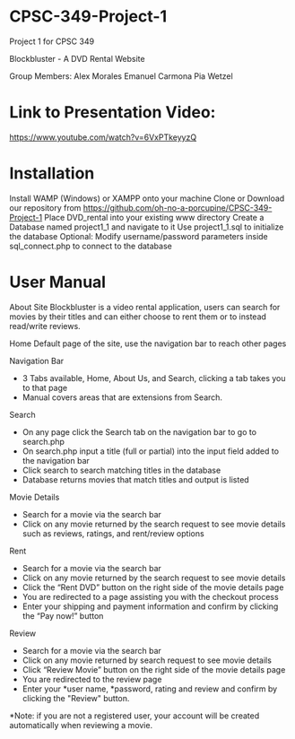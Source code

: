 # CPSC-349-Project-1
Project 1 for CPSC 349

Blockbluster - A DVD Rental Website

Group Members:
Alex Morales
Emanuel Carmona
Pia Wetzel

# Link to Presentation Video:
https://www.youtube.com/watch?v=6VxPTkeyyzQ

# Installation

Install WAMP (Windows) or XAMPP onto your machine
Clone or Download our repository from https://github.com/oh-no-a-porcupine/CPSC-349-Project-1
Place DVD_rental into your existing www directory
Create a Database named project1_1 and navigate to it
Use project1_1.sql to initialize the database
Optional: Modify username/password parameters inside sql_connect.php to connect to the database


# User Manual

About Site
Blockbluster is a video rental application, users can search for movies by their titles and can either choose to rent them or to instead read/write reviews.
	
Home
Default page of the site, use the navigation bar to reach other pages

Navigation Bar
- 3 Tabs available, Home, About Us, and Search, clicking a tab takes you to that page
- Manual covers areas that are extensions from Search.

Search
- On any page click the Search tab on the navigation bar to go to search.php
- On search.php input a title (full or partial) into the input field added to the navigation bar
- Click search to search matching titles in the database
- Database returns movies that match titles and output is listed


Movie Details
- Search for a movie via the search bar
- Click on any movie returned by the search request to see movie details such as reviews, ratings, and rent/review options

Rent
 - Search for a movie via the search bar
 - Click on any movie returned by the search request to see movie details 
 - Click the “Rent DVD” button on the right side of the movie details page
 - You are redirected to a page assisting you with the checkout process
 - Enter your shipping and payment information and confirm by clicking the “Pay now!” button    

Review
 - Search for a movie via the search bar
 - Click on any movie returned by search request to see movie details 
 - Click “Review Movie” button on the right side of the movie details page
 - You are redirected to the review page
 - Enter your *user name, *password, rating and review and confirm by clicking the "Review"   button.    

*Note: if you are not a registered user, your account will be created automatically when reviewing a movie.

